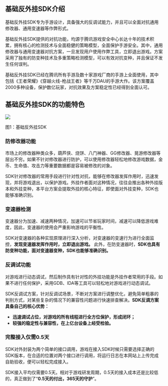 ## 基础反外挂SDK介绍

基础反外挂SDK专为手游设计，具备强大的反调试能力，并且可以全面对抗通用修改器、通用变速器等作弊形式。

基础反外挂SDK提供的对抗功能，均源于腾讯游戏安全中心长达十年的技术积累，拥有核心的检测技术与全面稳健的策略模型，全面保护手游安全。其中，通用修改器与通用变速器对抗方案，一旦发现用户使用作弊工具，立即退出游戏。方案采用了独有的防变种技术及多重策略检测模型，可以有效对抗变种，并且保证不发生任何误判。

基础反外挂SDK已经在腾讯所有手游及数十家游戏厂商的手游上全面使用，其中包括《王者荣耀》《穿越火线-枪战王者》等千万DAU的手游大作。该方案覆盖2000多种设备，保护数亿玩家，对抗效果及方案稳定性已经得到全面认可。

## 基础反外挂SDK的功能特色

![](/docs/ACE-doc/10_mobile-SDK/10/sdk1-1.png )

<span class="legend">图1：基础反外挂SDK</span>

### 防修改器功能

市场上的修改器种类众多，葫芦侠、烧饼、八门神器、GG修改器、晃游修改器等层出不穷。如果不针对修改器进行防护，可以使用修改器轻松地修改游戏数据，金币、生命值、攻击力等重要数据都是容易被修改的对象。

SDK针对修改器的常用手段进行针对性对抗，能够在修改器发挥作用时，迅速发现，并将游戏退出，以保护游戏。外挂作者面对这种情况，往往会推出各种外挂版本和外挂变种，本平台方案会提取外挂的核心特征，即使面对外挂变种，SDK也能够准确识别。

### 变速器检测

变速器分为加速、减速两种情况，加速可以节省玩家时间，减速可以降低游戏难度，因此，变速器的使用会严重影响游戏的平衡性。

SDK对变速器的各种实现原理进行深入分析，对变速器的变速行为进行全面监控，**发现变速器发挥作用时，立即退出游戏。** 此外，在防变速器时，**SDK也具有防变种功能，面对变速器变种，SDK也能够准确识别。**

### 反调试功能

对游戏进行动态调试，然后制作具有针对性的外挂功能是外挂作者常用的手段。如果不进行任何保护，采用GDB、IDA等工具可以轻松地对游戏进行动态调试。

SDK反调试方案，针对反调试场景，不断对方案进行调整优化，避免简单粗暴的判别方式，对某些复杂的情况下的兼容性问题进行快速排查解决。**SDK反调方案具备自己的核心优势：**
* **迅速调试占位，对游戏的所有线程进行全方位保护，形成闭环；**
* **较强的稳定性与兼容性，在上亿台设备上经受检验。**

### 完整接入仅需0.5天

SDK对外封装为两个简单的接口调用，游戏在接入SDK时候只需要选择正确的SDK版本，在合适的位置对两个接口进行调用，将运行日志在本网站上上传完成自助验收，便可以轻松完成接入。

SDK接入平均仅需要0.5天。相对于游戏研发周期，0.5天的接入成本还是比较低的，真正做到了“**0.5天的付出，365天的守护**”。